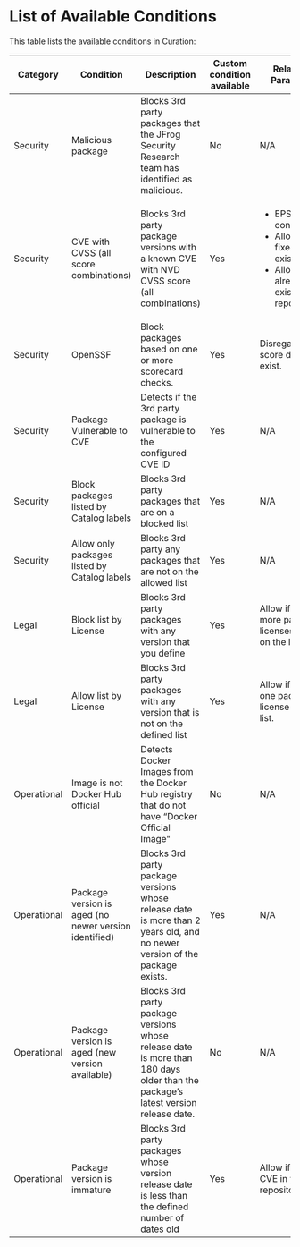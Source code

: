 # List of Available Conditions

This table lists the available conditions in Curation:&#x20;

| Category    | Condition                                             | Description                                                                                                                      | Custom condition available  | Relaxation Parameters                                                                                                                      | Supported Package Types |
| ----------- | ----------------------------------------------------- | -------------------------------------------------------------------------------------------------------------------------------- | --------------------------- | ------------------------------------------------------------------------------------------------------------------------------------------ | ----------------------- |
| Security    | Malicious package                                     | Blocks 3rd party packages that the JFrog Security Research team has identified as malicious.                                     | No                          | N/A                                                                                                                                        | All                     |
| Security    | CVE with CVSS (all score combinations)                | Blocks 3rd party package versions with a known CVE with NVD CVSS score (all combinations)                                        | Yes                         | <ul><li>EPSS score consideration</li><li>Allow if no fixed version exists</li><li>Allow If CVE already exists in your repository</li></ul> | All (except Docker)     |
| Security    | OpenSSF                                               | Block packages based on one or more scorecard checks.                                                                            | Yes                         | Disregard if the score does not exist.                                                                                                     | All (except Docker)     |
| Security    | Package Vulnerable to CVE                             | Detects if the 3rd party package is vulnerable to the configured CVE ID                                                          | Yes                         | N/A                                                                                                                                        | All (except Docker)     |
| Security    | Block packages  listed by Catalog labels              | Blocks 3rd party packages that are on a blocked list                                                                             | Yes                         | N/A                                                                                                                                        | All (except Docker)     |
| Security    | Allow only packages listed by Catalog labels          | Blocks 3rd party any packages that are not on the allowed list                                                                   | Yes                         | N/A                                                                                                                                        | All (except Docker)     |
| Legal       | Block list by License                                 | Blocks 3rd party packages with any version that you define                                                                       | Yes                         | Allow if one or more package licenses are not on the list.                                                                                 | All (except Docker)     |
| Legal       | Allow list by License                                 | Blocks 3rd party packages with any version that is not on the defined list                                                       | Yes                         | Allow if at least one package license is on the list.                                                                                      | All (except Docker)     |
| Operational | Image is not Docker Hub official                      | Detects Docker Images from the Docker Hub registry that do not have “Docker Official Image"                                      | No                          | N/A                                                                                                                                        | Docker                  |
| Operational | Package version is aged (no newer version identified) | Blocks 3rd party package versions whose release date is more than 2 years old, and no newer version of the package exists.       | Yes                         | N/A                                                                                                                                        | All (except Docker)     |
| Operational | Package version is aged (new version available)       | Blocks 3rd party package versions whose release date is more than 180 days older than the package’s latest version release date. | No                          | N/A                                                                                                                                        | All (except Docker)     |
| Operational | Package version is immature                           | Blocks 3rd party packages whose version release date is less than the defined number of dates old                                | Yes                         | Allow if fixes CVE in your repositories                                                                                                    | All (except Docker)     |
